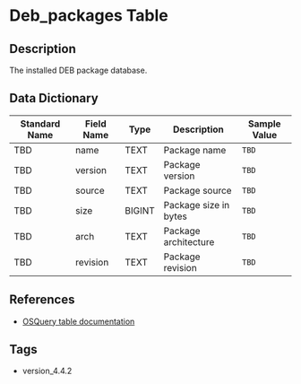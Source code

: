 # Deb_packages Table

## Description
The installed DEB package database.

## Data Dictionary
|Standard Name|Field Name|Type|Description|Sample Value|
|---|---|---|---|---|
|TBD|name|TEXT|Package name|`TBD`|
|TBD|version|TEXT|Package version|`TBD`|
|TBD|source|TEXT|Package source|`TBD`|
|TBD|size|BIGINT|Package size in bytes|`TBD`|
|TBD|arch|TEXT|Package architecture|`TBD`|
|TBD|revision|TEXT|Package revision|`TBD`|

## References
* [OSQuery table documentation](https://osquery.io/schema/current#deb_packages)

## Tags
* version_4.4.2
